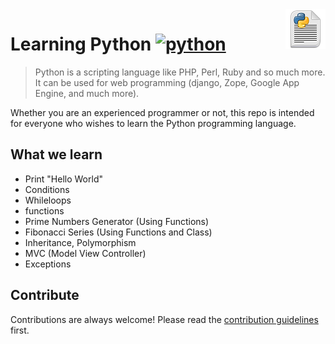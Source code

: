 <img src="python.png" align="right" />

# Learning Python [![python](https://cdn.rawgit.com/sindresorhus/awesome/d7305f38d29fed78fa85652e3a63e154dd8e8829/media/badge.svg)](https://github.com/affankhan43/learn-python)
> Python is a scripting language like PHP, Perl, Ruby and so much more. It can be used for web programming (django, Zope, Google App Engine, and much more). 

Whether you are an experienced programmer or not, this repo is intended for everyone who wishes to learn the Python programming language.

## What we learn 
- Print "Hello World"
- Conditions
- Whileloops
- functions
- Prime Numbers Generator (Using Functions)
- Fibonacci Series (Using Functions and Class)
- Inheritance, Polymorphism
- MVC (Model View Controller)
- Exceptions

## Contribute

Contributions are always welcome!
Please read the [contribution guidelines](contributing.md) first.
